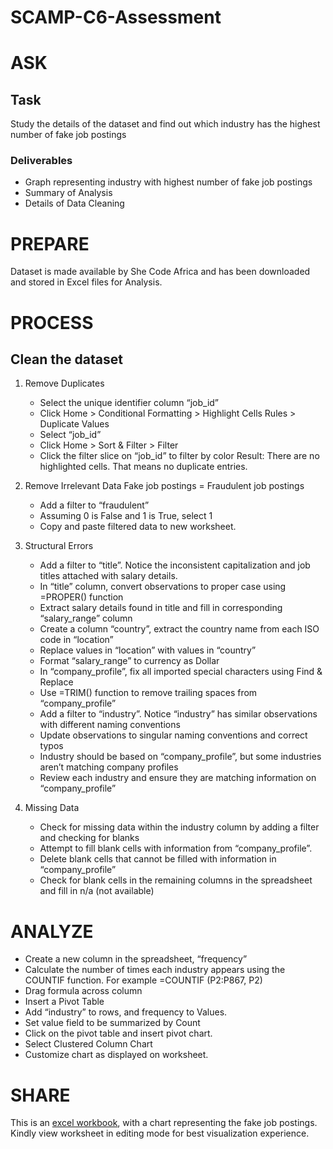 # SCAMP-C6-Assessment

# ASK
## Task  
Study the details of the dataset and find out which industry has the highest number of fake job postings 

### Deliverables  
- Graph representing industry with highest number of fake job postings
- Summary of Analysis
- Details of Data Cleaning

# PREPARE
Dataset is made available by She Code Africa and has been downloaded and stored in Excel files for Analysis.

# PROCESS
## Clean the dataset
1. Remove Duplicates
    - Select the unique identifier column “job_id”
    - Click Home > Conditional Formatting > Highlight Cells Rules > Duplicate Values
    - Select “job_id”
    - Click Home > Sort & Filter > Filter
    - Click the filter slice on “job_id” to filter by color
Result: There are no highlighted cells. That means no duplicate entries.

2. Remove Irrelevant Data
Fake job postings = Fraudulent job postings
    - Add a filter to “fraudulent”
    - Assuming 0 is False and 1 is True, select 1
    - Copy and paste filtered data to new worksheet.

3. Structural Errors
    - Add a filter to “title”. Notice the inconsistent capitalization and job titles attached with salary details.
    - In “title” column, convert observations to proper case using =PROPER() function
    - Extract salary details found in title and fill in corresponding “salary_range” column
    - Create a column “country”, extract the country name from each ISO code in “location”
    - Replace values in “location” with values in “country”
    - Format “salary_range” to currency as Dollar
    - In “company_profile”, fix all imported special characters using Find & Replace
    - Use =TRIM() function to remove trailing spaces from “company_profile”
    - Add a filter to “industry”. Notice “industry” has similar observations with different naming conventions
    - Update observations to singular naming conventions and correct typos
    - Industry should be based on “company_profile”,  but some industries aren’t matching company profiles
    - Review each industry and ensure they are matching information on “company_profile”

4. Missing Data
    - Check for missing data within the industry column by adding a filter and checking for blanks
    - Attempt to fill blank cells with information from “company_profile”. 
    - Delete blank cells that cannot be filled with information in “company_profile”
    - Check for blank cells in the remaining columns in the spreadsheet and fill in n/a (not available)


# ANALYZE
- Create a new column in the spreadsheet, “frequency”
- Calculate the number of times each industry appears using  the COUNTIF function. For example =COUNTIF (P2:P867, P2)
- Drag formula across column
- Insert a Pivot Table
- Add “industry” to rows, and frequency to Values.
- Set value field to be summarized by Count
- Click on the pivot table and insert pivot chart.
- Select Clustered Column Chart
- Customize chart as displayed on worksheet.

# SHARE
This is an [excel workbook](https://github.com/Jen-Ashishali/SCAMP-C6-Assessment/blob/main/fake_job_postings.xlsx), with a chart representing the fake job postings. Kindly view worksheet in editing mode for best visualization experience. 
